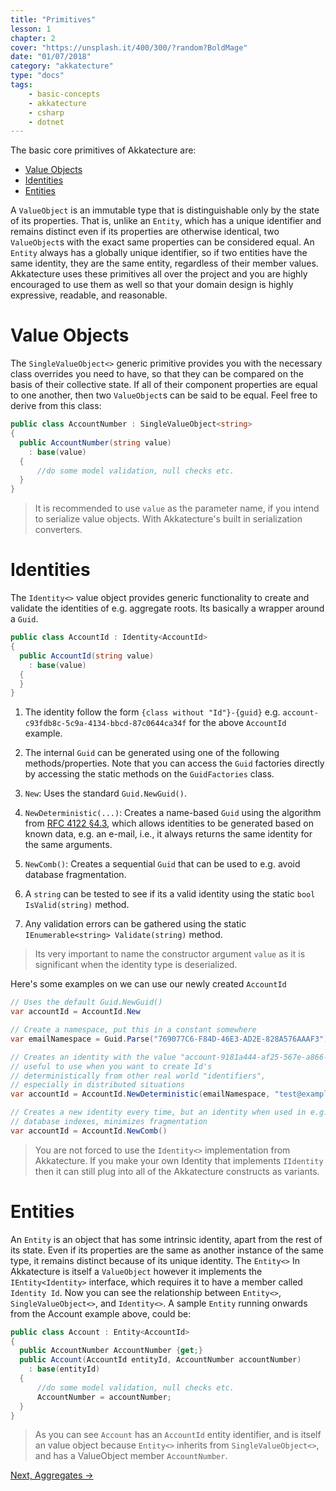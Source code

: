 ```yaml
---
title: "Primitives"
lesson: 1
chapter: 2
cover: "https://unsplash.it/400/300/?random?BoldMage"
date: "01/07/2018"
category: "akkatecture"
type: "docs"
tags:
    - basic-concepts
    - akkatecture
    - csharp
    - dotnet
---
```

The basic core primitives of Akkatecture are:

- [Value Objects](#value-objects)
- [Identities](#identities)
- [Entities](#entities)

A `ValueObject` is an immutable type that is distinguishable only by the state of its properties. That is, unlike an `Entity`, which has a unique identifier and remains distinct even if its properties are otherwise identical, two `ValueObject`s with the exact same properties can be considered equal. An `Entity` always has a globally unique identifier, so if two entities have the same identity, they are the same entity, regardless of their member values. Akkatecture uses these primitives all over the project and you are highly encouraged to use them as well so that your domain design is highly expressive, readable, and reasonable.

# Value Objects

The `SingleValueObject<>` generic primitive provides you with the necessary class overrides you need to have, so that they can be compared on the basis of their collective state. If all of their component properties are equal to one another, then two `ValueObject`s can be said to be equal. Feel free to derive from this class:

```csharp
public class AccountNumber : SingleValueObject<string>
{
  public AccountNumber(string value)
    : base(value)
  {
      //do some model validation, null checks etc.
  }
}
```
>It is recommended to use `value` as the parameter name, if you intend to serialize value objects. With Akkatecture's built in serialization converters.

# Identities

The `Identity<>` value object provides generic functionality to create
and validate the identities of e.g. aggregate roots. Its basically a wrapper
around a `Guid`.

```csharp
public class AccountId : Identity<AccountId>
{
  public AccountId(string value)
    : base(value)
  {
  }
}
```

1. The identity follow the form `{class without "Id"}-{guid}` e.g. `account-c93fdb8c-5c9a-4134-bbcd-87c0644ca34f` for the above `AccountId` example.

2. The internal `Guid` can be generated using one of the following methods/properties. Note that you can access the `Guid` factories directly by accessing the static methods on the `GuidFactories` class.

3. `New`: Uses the standard `Guid.NewGuid()`.

4.  `NewDeterministic(...)`: Creates a name-based `Guid` using the algorithm from [RFC 4122 §4.3](https://www.ietf.org/rfc/rfc4122.txt), which allows identities to be generated based on known data, e.g. an e-mail, i.e., it always returns the same identity for the same arguments.

5.  `NewComb()`: Creates a sequential `Guid` that can be used to e.g. avoid database fragmentation.

6.  A `string` can be tested to see if its a valid identity using the static `bool IsValid(string)` method.

7.  Any validation errors can be gathered using the static `IEnumerable<string> Validate(string)` method.

>    Its very important to name the constructor argument `value` as it is significant when the identity type is deserialized.


Here's some examples on we can use our newly created `AccountId`

```csharp
// Uses the default Guid.NewGuid()
var accountId = AccountId.New
```

```csharp
// Create a namespace, put this in a constant somewhere
var emailNamespace = Guid.Parse("769077C6-F84D-46E3-AD2E-828A576AAAF3");

// Creates an identity with the value "account-9181a444-af25-567e-a866-c263b6f6119a",
// useful to use when you want to create Id's
// deterministically from other real world "identifiers",
// especially in distributed situations
var accountId = AccountId.NewDeterministic(emailNamespace, "test@example.com");
```

```csharp
// Creates a new identity every time, but an identity when used in e.g.
// database indexes, minimizes fragmentation
var accountId = AccountId.NewComb()
```

> You are not forced to use the `Identity<>` implementation from Akkatecture. If you make your own Identity that implements `IIdentity` then it can still plug into all of the Akkatecture constructs as variants.

# Entities

An `Entity` is an object that has some intrinsic identity, apart from the rest of its state. Even if its properties are the same as another instance of the same type, it remains distinct because of its unique identity. The `Entity<>` In Akkatecture is itself a `ValueObject` however it implements the `IEntity<Identity>` interface, which requires it to have a member called `Identity Id`. Now you can see the relationship between `Entity<>`, `SingleValueObject<>`, and `Identity<>`. A sample `Entity` running onwards from the Account example above, could be:

```csharp
public class Account : Entity<AccountId>
{
  public AccountNumber AccountNumber {get;}
  public Account(AccountId entityId, AccountNumber accountNumber)
    : base(entityId)
  {
      //do some model validation, null checks etc.
      AccountNumber = accountNumber;
  }
}
```

> As you can see `Account` has an `AccountId` entity identifier, and is itself an value object because `Entity<>` inherits from `SingleValueObject<>`, and has a ValueObject member `AccountNumber`.

[Next, Aggregates →](/docs/aggregates)
